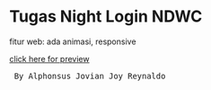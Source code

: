 <h1> Tugas Night Login NDWC </h1>

fitur web: ada animasi, responsive

<a href="https://jovianreynaldo.github.io/NL_NDWC/" target="_blank"> click here for preview </a>

<pre> By Alphonsus Jovian Joy Reynaldo </pre>
